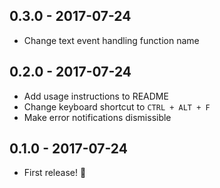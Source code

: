 ## 0.3.0 - 2017-07-24

- Change text event handling function name

## 0.2.0 - 2017-07-24

- Add usage instructions to README
- Change keyboard shortcut to `CTRL + ALT + F`
- Make error notifications dismissible

## 0.1.0 - 2017-07-24

- First release! 🎉

